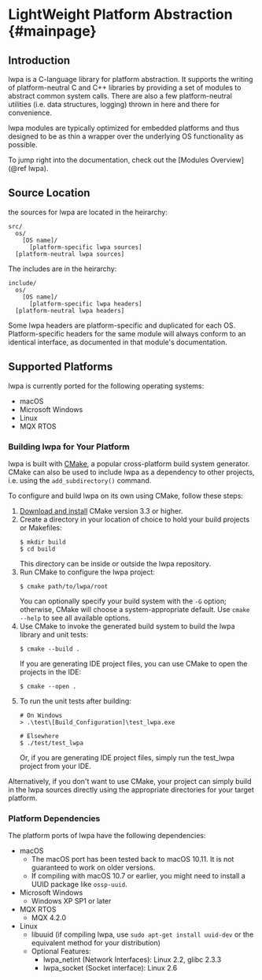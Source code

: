 # LightWeight Platform Abstraction                                  {#mainpage}

## Introduction

lwpa is a C-language library for platform abstraction. It supports the
writing of platform-neutral C and C++ libraries by providing a set of
modules to abstract common system calls. There are also a few
platform-neutral utilities (i.e. data structures, logging) thrown in here
and there for convenience.

lwpa modules are typically optimized for embedded platforms and thus designed
to be as thin a wrapper over the underlying OS functionality as possible.

To jump right into the documentation, check out the
[Modules Overview](@ref lwpa).

## Source Location

the sources for lwpa are located in the heirarchy:
```
src/
  os/
    [OS name]/
      [platform-specific lwpa sources]
  [platform-neutral lwpa sources]
```

The includes are in the heirarchy:
```
include/
  os/
    [OS name]/
      [platform-specific lwpa headers]
  [platform-neutral lwpa headers]
```
Some lwpa headers are platform-specific and duplicated for each OS.
Platform-specific headers for the same module will always conform to an
identical interface, as documented in that module's documentation.

## Supported Platforms

lwpa is currently ported for the following operating systems:

+ macOS
+ Microsoft Windows
+ Linux
+ MQX RTOS

### Building lwpa for Your Platform

lwpa is built with [CMake](https://cmake.org), a popular cross-platform build
system generator. CMake can also be used to include lwpa as a dependency to
other projects, i.e. using the `add_subdirectory()` command.

To configure and build lwpa on its own using CMake, follow these steps:

1. [Download and install](https://cmake.org/download/) CMake version 3.3 or higher.
2. Create a directory in your location of choice to hold your build projects or
   Makefiles:
   ```
   $ mkdir build
   $ cd build
   ```
   This directory can be inside or outside the lwpa repository.
3. Run CMake to configure the lwpa project:
   ```
   $ cmake path/to/lwpa/root
   ```
   You can optionally specify your build system with the `-G` option;
   otherwise, CMake will choose a system-appropriate default. Use `cmake --help`
   to see all available options.
4. Use CMake to invoke the generated build system to build the lwpa library and
   unit tests:
   ```
   $ cmake --build .
   ```
   If you are generating IDE project files, you can use CMake to open the
   projects in the IDE:
   ```
   $ cmake --open .
   ```
5. To run the unit tests after building:
   ```
   # On Windows
   > .\test\[Build_Configuration]\test_lwpa.exe

   # Elsewhere
   $ ./test/test_lwpa
   ```
   Or, if you are generating IDE project files, simply run the test_lwpa
   project from your IDE.

Alternatively, if you don't want to use CMake, your project can simply build in
the lwpa sources directly using the appropriate directories for your target
platform.

### Platform Dependencies

The platform ports of lwpa have the following dependencies:
+ macOS
  - The macOS port has been tested back to macOS 10.11. It is not guaranteed to
    work on older versions.
  - If compiling with macOS 10.7 or earlier, you might need to install a UUID
    package like `ossp-uuid`.
+ Microsoft Windows
  - Windows XP SP1 or later
+ MQX RTOS
  - MQX 4.2.0
+ Linux
  - libuuid (if compiling lwpa, use `sudo apt-get install uuid-dev` or the
             equivalent method for your distribution)
  - Optional Features:
    * lwpa_netint (Network Interfaces): Linux 2.2, glibc 2.3.3
    * lwpa_socket (Socket interface): Linux 2.6
